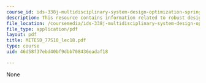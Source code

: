 ```yaml
---
course_id: ids-338j-multidisciplinary-system-design-optimization-spring-2010
description: This resource contains information related to robust design.
file_location: /coursemedia/ids-338j-multidisciplinary-system-design-optimization-spring-2010/46d58f37ebd40bf9dbb708436eadaf18_MITESD_77S10_lec18.pdf
file_type: application/pdf
layout: pdf
title: MITESD_77S10_lec18.pdf
type: course
uid: 46d58f37ebd40bf9dbb708436eadaf18

---
```

None